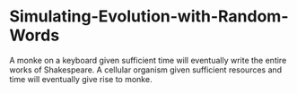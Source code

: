 # Simulating-Evolution-with-Random-Words
A monke on a keyboard given sufficient time will eventually write the entire works of Shakespeare. A cellular organism given sufficient resources and time will eventually give rise to monke.
